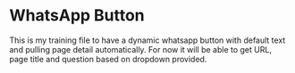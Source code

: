# WhatsApp Button

This is my training file to have a dynamic whatsapp button with default text and pulling page detail automatically. For now it will be able to get URL, page title and question based on dropdown provided.
